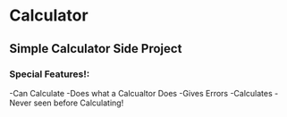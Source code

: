 # Calculator
 
## Simple Calculator Side Project

### Special Features!:
-Can Calculate
-Does what a Calcualtor Does
-Gives Errors
-Calculates
-Never seen before Calculating!